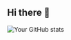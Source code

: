 ## Hi there 👋

![Your GitHub stats](https://github-readme-stats-4e3u2db4i-moses-projects-187d8ada.vercel.app/api/top-langs?show_icons=true&username=myang1220&theme=radical)

<!--
**myang1220/myang1220** is a ✨ _special_ ✨ repository because its `README.md` (this file) appears on your GitHub profile.

Here are some ideas to get you started:

- 🔭 I’m currently working on ...
- 🌱 I’m currently learning ...
- 👯 I’m looking to collaborate on ...
- 🤔 I’m looking for help with ...
- 💬 Ask me about ...
- 📫 How to reach me: ...
- 😄 Pronouns: ...
- ⚡ Fun fact: ...
-->
